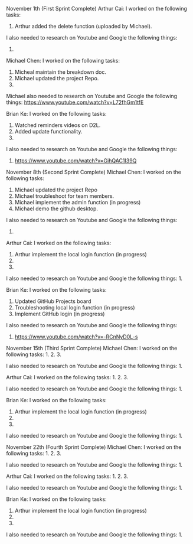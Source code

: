 November 1th (First Sprint Complete)
Arthur Cai:
I worked on the following tasks:
1. Arthur added the delete function (uploaded by Michael).

I also needed to research on Youtube and Google the following things:
1. <Insert Video or Link to thing you needed to research>

Michael Chen:
I worked on the following tasks:
1. Micheal maintain the breakdown doc.
2. Michael updated the project Repo.
3. 

Michael also needed to research on Youtube and Google the following things:
https://www.youtube.com/watch?v=L72fhGm1tfE

Brian Ke:
I worked on the following tasks:
1. Watched reminders videos on D2L.
2. Added update functionality.
3.

I also needed to research on Youtube and Google the following things:
1. https://www.youtube.com/watch?v=GihQAC1I39Q

November 8th (Second Sprint Complete)
Michael Chen:
I worked on the following tasks:
1. Michael updated the project Repo
2. Michael troubleshoot for team members.
3. Michael implement the admin function (in progress)
4. Michael demo the github desktop.

I also needed to research on Youtube and Google the following things:
1. <Insert Video or Link to thing you needed to research>

Arthur Cai:
I worked on the following tasks:
1. Arthur implement the local login function (in progress)
2.
3.
  
I also needed to research on Youtube and Google the following things:
1.

Brian Ke:
I worked on the following tasks:
1. Updated GitHub Projects board
2. Troubleshooting local login function (in progress)
3. Implement GitHub login (in progress)
  
I also needed to research on Youtube and Google the following things:
1. https://www.youtube.com/watch?v=-RCnNyD0L-s

November 15th (Third Sprint Complete)
Michael Chen:
I worked on the following tasks:
1.
2.
3.

I also needed to research on Youtube and Google the following things:
1.

Arthur Cai:
I worked on the following tasks:
1.
2.
3.
  
I also needed to research on Youtube and Google the following things:
1.

Brian Ke:
I worked on the following tasks:
1. Arthur implement the local login function (in progress)
2.
3.
  
I also needed to research on Youtube and Google the following things:
1.

November 22th (Fourth Sprint Complete)
Michael Chen:
I worked on the following tasks:
1.
2.
3.

I also needed to research on Youtube and Google the following things:
1.

Arthur Cai:
I worked on the following tasks:
1.
2.
3.
  
I also needed to research on Youtube and Google the following things:
1.

Brian Ke:
I worked on the following tasks:
1. Arthur implement the local login function (in progress)
2.
3.
  
I also needed to research on Youtube and Google the following things:
1.
